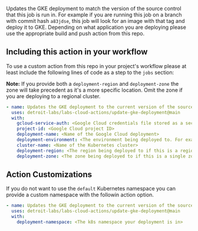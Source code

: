 Updates the GKE deployment to match the version of the source control that this job is run in. For example if you are running this job on a branch with commit hash `a83jdse`, this 
job will look for an image with that tag and deploy it to GKE. Depending on what application you are deploying please use the appropriate build and push action from this repo.

## Including this action in your workflow

To use a custom action from this repo in your project's workflow please at least include the following lines of code as a step to the `jobs` section:

**Note:** If you provide both a `deployment-region` and `deployment-zone` the zone will take precedent as it's a more specific location. Omit the zone if you are deploying to a regional cluster.

```yaml
- name: Updates the GKE deployment to the current version of the source code.
  uses: detroit-labs/labs-cloud-actions/update-gke-deployment@main
  with:
    gcloud-service-auth: <Google Cloud credentials file stored as a secret>
    project-id: <Google Cloud project ID>
    deployment-name: <Name of the Google Cloud deployment>
    deployment-environment: <The environment being deployed to. For example - Production>
    cluster-name: <Name of the Kubernetes cluster>
    deployment-region: <The region being deployed to if this is a regional cluster>
    deployment-zone: <The zone being deployed to if this is a single zone cluster>
```

## Action Customizations

If you do not want to use the `default` Kubernetes namespace you can provide a custom namespace with the followin action option.

```yaml
- name: Updates the GKE deployment to the current version of the source code.
  uses: detroit-labs/labs-cloud-actions/update-gke-deployment@main
  with:
    deployment-namespace: <The k8s namespace your deployment is in>
```